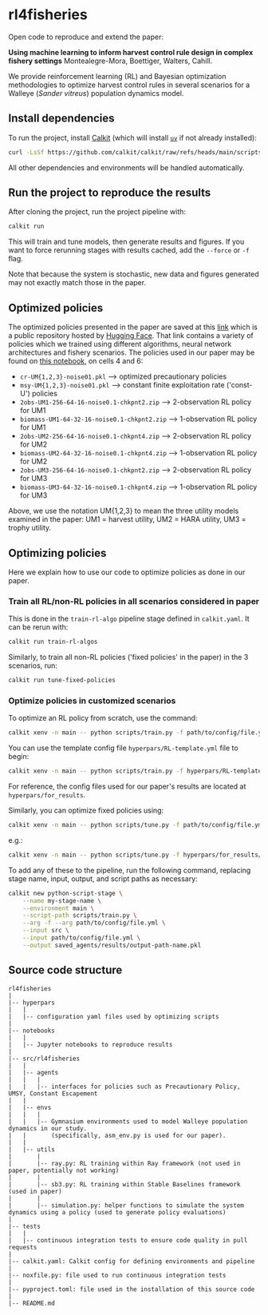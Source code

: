 # rl4fisheries

Open code to reproduce and extend the paper:

**Using machine learning to inform harvest control rule design in complex fishery settings**
Montealegre-Mora, Boettiger, Walters, Cahill.

We provide reinforcement learning (RL) and Bayesian optimization methodologies to optimize harvest control rules in several scenarios for a Walleye (_Sander vitreus_) population dynamics model.

## Install dependencies

To run the project, install [Calkit](https://github.com/calkit/calkit)
(which will install [`uv`](https://docs.astral.sh/uv) if not already
installed):

```sh
curl -LsSf https://github.com/calkit/calkit/raw/refs/heads/main/scripts/install.sh | sh
```

All other dependencies and environments will be handled automatically.

## Run the project to reproduce the results

After cloning the project, run the project pipeline with:

```sh
calkit run
```

This will train and tune models, then generate results and figures.
If you want to force rerunning stages with results cached, add the
`--force` or `-f` flag.

Note that because the system is stochastic,
new data and figures generated may not exactly match those in the paper.

## Optimized policies

The optimized policies presented in the paper are saved at this [link](https://huggingface.co/boettiger-lab/rl4eco/tree/main/sb3/rl4fisheries/post-review-results/) which is a public repository hosted by [Hugging Face](https://huggingface.co).
That link contains a variety of policies which we trained using different algorithms, neural network architectures and fishery scenarios.
The policies used in our paper may be found on [this notebook](https://github.com/boettiger-lab/rl4fisheries/blob/new-fig/notebooks/for_generating_results/2_reward_distr.ipynb), on cells 4 and 6:

- `cr-UM{1,2,3}-noise01.pkl` --> optimized precautionary policies
- `msy-UM{1,2,3}-noise01.pkl` --> constant finite exploitation rate ('const-U') policies
- `2obs-UM1-256-64-16-noise0.1-chkpnt2.zip` --> 2-observation RL policy for UM1
- `biomass-UM1-64-32-16-noise0.1-chkpnt2.zip` --> 1-observation RL policy for UM1
- `2obs-UM2-256-64-16-noise0.1-chkpnt4.zip` --> 2-observation RL policy for UM2
- `biomass-UM2-64-32-16-noise0.1-chkpnt4.zip` --> 1-observation RL policy for UM2
- `2obs-UM3-256-64-16-noise0.1-chkpnt2.zip` --> 2-observation RL policy for UM3
- `biomass-UM3-64-32-16-noise0.1-chkpnt4.zip` --> 1-observation RL policy for UM3

Above, we use the notation UM{1,2,3} to mean the three utility models examined in the paper: UM1 = harvest utility, UM2 = HARA utility, UM3 = trophy utility.

## Optimizing policies

Here we explain how to use our code to optimize policies as done in our paper.

### Train all RL/non-RL policies in all scenarios considered in paper

This is done in the `train-rl-algo` pipeline stage defined in `calkit.yaml`.
It can be rerun with:

```sh
calkit run train-rl-algos
```

Similarly, to train all non-RL policies ('fixed policies' in the paper) in the 3 scenarios, run:

```sh
calkit run tune-fixed-policies
```

### Optimize policies in customized scenarios

To optimize an RL policy from scratch, use the command:

```sh
calkit xenv -n main -- python scripts/train.py -f path/to/config/file.yml
```

You can use the template config file `hyperpars/RL-template.yml` file to begin:

```bash
calkit xenv -n main -- python scripts/train.py -f hyperpars/RL-template.yml
```

For reference, the config files used for our paper's results are located at `hyperpars/for_results`.

Similarly, you can optimize fixed policies using:

```bash
calkit xenv -n main -- python scripts/tune.py -f path/to/config/file.yml,
```

e.g.:

```bash
calkit xenv -n main -- python scripts/tune.py -f hyperpars/for_results/fixed_policy_UM1.yml,
```

To add any of these to the pipeline, run the following command, replacing
stage name, input, output, and script paths as necessary:

```sh
calkit new python-script-stage \
    --name my-stage-name \
    --environment main \
    --script-path scripts/train.py \
    --arg -f --arg path/to/config/file.yml \
    --input src \
    --input path/to/config/file.yml \
    --output saved_agents/results/output-path-name.pkl
```

## Source code structure

```
rl4fisheries
|
|-- hyperpars
|   |
|   |-- configuration yaml files used by optimizing scripts
|
|-- notebooks
|   |
|   |-- Jupyter notebooks to reproduce results
|
|-- src/rl4fisheries
|   |
|   |-- agents
|   |   |
|   |   |-- interfaces for policies such as Precautionary Policy, UMSY, Constant Escapement
|   |
|   |-- envs
|   |   |
|   |   |-- Gymnasium environments used to model Walleye population dynamics in our study.
|   |       (specifically, asm_env.py is used for our paper).
|   |
|   |-- utils
|       |
|       |-- ray.py: RL training within Ray framework (not used in paper, potentially not working)
|       |
|       |-- sb3.py: RL training within Stable Baselines framework (used in paper)
|       |
|       |-- simulation.py: helper functions to simulate the system dynamics using a policy (used to generate policy evaluations)
|
|-- tests
|   |
|   |-- continuous integration tests to ensure code quality in pull requests
|
|-- calkit.yaml: Calkit config for defining environments and pipeline
|
|-- noxfile.py: file used to run continuous integration tests
|
|-- pyproject.toml: file used in the installation of this source code
|
|-- README.md
```
